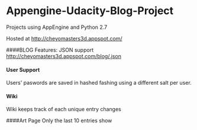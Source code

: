 Appengine-Udacity-Blog-Project
==============================

Projects using AppEngine and Python 2.7

Hosted at http://cheyomasters3d.appspot.com/


####BLOG Features:
JSON support
http://cheyomasters3d.appspot.com/blog/.json

#### User Support 
Users' paswords are saved in hashed fashing using a different salt per user. 

#### Wiki
Wiki keeps track of each unique entry changes

####Art Page
Only the last 10 entries show
